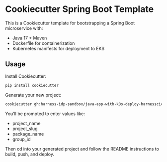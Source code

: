 # Cookiecutter Spring Boot Template

This is a Cookiecutter template for bootstrapping a Spring Boot microservice with:

- Java 17 + Maven
- Dockerfile for containerization
- Kubernetes manifests for deployment to EKS

## Usage

Install Cookiecutter:

```bash
pip install cookiecutter
```

Generate your new project:

```bash
cookiecutter gh:harness-idp-sandbox/java-app-with-k8s-deploy-harnesscicd
```

You’ll be prompted to enter values like:

- project_name
- project_slug
- package_name
- group_id

Then cd into your generated project and follow the README instructions to build, push, and deploy.